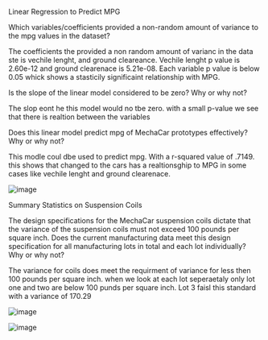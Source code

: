 Linear Regression to Predict MPG

Which variables/coefficients provided a non-random amount of variance to the mpg values in the dataset?

The coefficients the provided a non random amount of varianc in the data ste is vechile lenght, and ground cleareance. Vechile lenght p value is 2.60e-12 and ground clearenace is 5.21e-08. Each variable p value is below 0.05 whick shows a stasticily significaint relationship with MPG.

Is the slope of the linear model considered to be zero? Why or why not?

The slop eont he this model would no tbe zero. with a small p-value we see that there is realtion between the variables 

Does this linear model predict mpg of MechaCar prototypes effectively? Why or why not?

This modle coul dbe used to predict mpg. With a r-squared value of .7149. this shows that changed to the cars has a realtionsghip to MPG in some cases like vechile lenght and ground clearenace. 

![image](https://user-images.githubusercontent.com/95973377/162334332-2a74e665-8cfb-4b0c-a59f-a5e8356daf86.png)

Summary Statistics on Suspension Coils


The design specifications for the MechaCar suspension coils dictate that the variance of the suspension coils must not exceed 100 pounds per square inch. Does the current manufacturing data meet this design specification for all manufacturing lots in total and each lot individually? Why or why not?

The variance for coils does meet the requirment of variance for less then 100 pounds per square inch. when we look at each lot seperaetaly only lot one and two are below 100 punds per square inch. Lot 3 faisl this standard with a variance of 170.29

![image](https://user-images.githubusercontent.com/95973377/162334998-e1a34cfc-da45-46cb-a2eb-144c9998bb1f.png)

![image](https://user-images.githubusercontent.com/95973377/162335084-a96fea2f-cb8c-4c6a-9107-c634fb166091.png)
